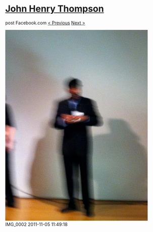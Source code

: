 # [John Henry Thompson](../README.md)
post Facebook.com
[< Previous](2011-11-05-7.md) [Next >](2011-11-05-9.md)

[![](../media/2011-11-05/Nari-we-the-people-IMG_0002.jpg)](../README.md)
IMG_0002
2011-11-05 11:49:18
